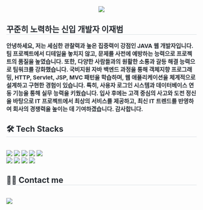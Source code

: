 <div align= "center">
    <img src="https://capsule-render.vercel.app/api?type=soft&color=gradient&height=180&text=환영합니다!&animation=fadeIn&fontColor=000000&fontSize=50" />
    </div>
    <div style="text-align: left;"> 
    <h2 style="border-bottom: 1px solid #d8dee4; color: #282d33;"> 꾸준히 노력하는 신입 개발자 이재범 </h2>  
    <div style="font-weight: 700; font-size: 15px; text-align: left; color: #282d33;"> </li>안녕하세요, 저는 세심한 관찰력과 높은 집중력이 강점인 JAVA 웹 개발자입니다. 팀 프로젝트에서 디테일을 놓치지 않고, 문제를 사전에 예방하는 능력으로 프로젝트의 품질을 높였습니다. 또한, 다양한 사람들과의 원활한 소통과 갈등 해결 능력으로 팀워크를 강화했습니다. 국비지원 자바 백엔드 과정을 통해 객체지향 프로그래밍, HTTP, Servlet, JSP, MVC 패턴을 학습하며, 웹 애플리케이션을 체계적으로 설계하고 구현한 경험이 있습니다. 특히, 사용자 로그인 시스템과 데이터베이스 연동 기능을 통해 실무 능력을 키웠습니다. 입사 후에는 고객 중심의 사고와 도전 정신을 바탕으로 IT 프로젝트에서 최상의 서비스를 제공하고, 최신 IT 트렌드를 반영하여 회사의 경쟁력을 높이는 데 기여하겠습니다. 감사합니다. </div> 
    </div>
    <div style="text-align: left;">
    <h2 style="border-bottom: 1px solid #d8dee4; color: #282d33;"> 🛠️ Tech Stacks </h2> <br> 
    <div style="margin: ; text-align: left;" "text-align: left;"> <img src="https://img.shields.io/badge/Apache Tomcat-F8DC75?style=flat-square&logo=Apache Tomcat&logoColor=white">
          <img src="https://img.shields.io/badge/Github-181717?style=flat-square&logo=Github&logoColor=white">
          <img src="https://img.shields.io/badge/Java-007396?style=flat-square&logo=Java&logoColor=white">
          <img src="https://img.shields.io/badge/Javascript-F7DF1E?style=flat-square&logo=Javascript&logoColor=white">
          <img src="https://img.shields.io/badge/jQuery-0769AD?style=flat-square&logo=jQuery&logoColor=white">
          <br/><img src="https://img.shields.io/badge/HTML5-E34F26?style=flat-square&logo=HTML5&logoColor=white">
          <img src="https://img.shields.io/badge/Spring-6DB33F?style=flat-square&logo=Spring&logoColor=white">
          <img src="https://img.shields.io/badge/Slack-4A154B?style=flat-square&logo=Slack&logoColor=white">
          <img src="https://img.shields.io/badge/MySQL-4479A1?style=flat-square&logo=MySQL&logoColor=white">
          </div>
    </div>
    <div style="text-align: left;">
    <h2 style="border-bottom: 1px solid #d8dee4; color: #282d33;"> 🧑‍💻 Contact me </h2> <br> 
    <div style="text-align: left;"> <a href=mailto:vkdlxl2710@gmail.com> <img src="https://img.shields.io/badge/Gmail-EA4335?style=flat-square&logo=Gmail&logoColor=white&link=mailto:vkdlxl2710@gmail.com"> </a>
          </div>  <br> 
    <div style="text-align: left;">  </div> 
    </div>
    
